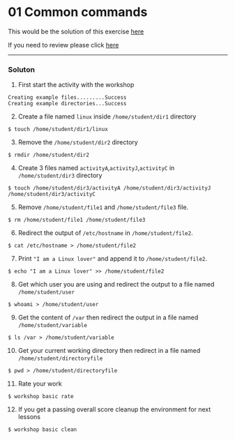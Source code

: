 # 01 Common commands

This would be the solution of this exercise [here](https://github.com/ajohnsc/L101/blob/master/exercise/01-Common-commands.md)

If you need to review please click [here](https://github.com/ajohnsc/L101/blob/master/activities/01-Common-commands.md)

---

### Soluton

1. First start the activity with the workshop
```$ workshop basic launch
Creating example files.........Success
Creating example directories...Success
```
2. Create a file named `linux` inside `/home/student/dir1` directory

`$ touch /home/student/dir1/linux`

3. Remove the `/home/student/dir2` directory

`$ rmdir /home/student/dir2`

4. Create 3 files named `activityA`,`activityJ`,`activityC` in `/home/student/dir3` directory

`$ touch /home/student/dir3/activityA /home/student/dir3/activityJ /home/student/dir3/activityC`

5. Remove `/home/student/file1` and `/home/student/file3` file.

`$ rm /home/student/file1 /home/student/file3`

6. Redirect the output of `/etc/hostname` in `/home/student/file2`.

`$ cat /etc/hostname > /home/student/file2`

7. Print `"I am a Linux lover"` and append it to `/home/student/file2`.

`$ echo "I am a Linux lover" >> /home/student/file2`

8. Get which user you are using and redirect the output to a file named `/home/student/user`

`$ whoami > /home/student/user`

9. Get the content of `/var` then redirect the output in a file named `/home/student/variable`

`$ ls /var > /home/student/variable`

10. Get your current working directory then redirect in a file named `/home/student/directoryfile`

`$ pwd > /home/student/directoryfile`

11. Rate your work

`$ workshop basic rate`

12. If you get a passing overall score cleanup the environment for next lessons

`$ workshop basic clean`
